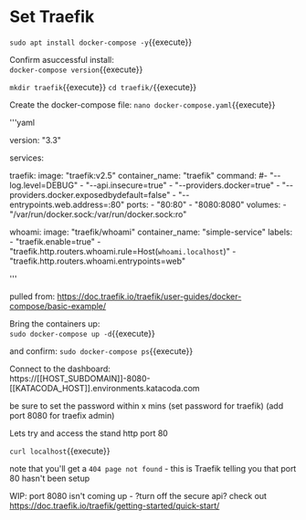 # Set Traefik


`sudo apt install docker-compose -y`{{execute}}

Confirm  asuccessful install:    
`docker-compose version`{{execute}}

`mkdir traefik`{{execute}}
`cd traefik/`{{execute}}

Create the docker-compose file:
`nano docker-compose.yaml`{{execute}}   


'''yaml

version: "3.3"

services:

  traefik:
    image: "traefik:v2.5"
    container_name: "traefik"
    command:
      #- "--log.level=DEBUG"
      - "--api.insecure=true"
      - "--providers.docker=true"
      - "--providers.docker.exposedbydefault=false"
      - "--entrypoints.web.address=:80"
    ports:
      - "80:80"
      - "8080:8080"
    volumes:
      - "/var/run/docker.sock:/var/run/docker.sock:ro"

  whoami:
    image: "traefik/whoami"
    container_name: "simple-service"
    labels:
      - "traefik.enable=true"
      - "traefik.http.routers.whoami.rule=Host(`whoami.localhost`)"
      - "traefik.http.routers.whoami.entrypoints=web"

'''

pulled from: https://doc.traefik.io/traefik/user-guides/docker-compose/basic-example/

Bring the containers up:   
`sudo docker-compose up -d`{{execute}}   

and confirm:
`sudo docker-compose ps`{{execute}}  

Connect to the dashboard:   
https://[[HOST_SUBDOMAIN]]-8080-[[KATACODA_HOST]].environments.katacoda.com

be sure to set the password within x mins
(set password for traefik)
(add port 8080 for traefix admin)

Lets try and access the stand http port 80

`curl localhost`{{execute}}   

note that you'll get a `404 page not found` - this is Traefik telling you that port 80 hasn't been setup


WIP: port 8080 isn't coming up - ?turn off the secure api?
     check out  https://doc.traefik.io/traefik/getting-started/quick-start/
